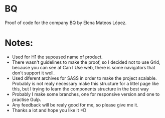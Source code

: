 # BQ

Proof of code for the company BQ by Elena Mateos López.
# Notes:
- Used for H1 the supoused name of product.
- There wasn't guidelines to make the proof, so I decided not to use Grid, because you can see at Can I Use
web, there is some navigators that don't support it well.
- Used diferent archives for SASS in order to make the project scalable. Probably is not realy necessary make
this structure for a littel page like this, but I trying to learn the components structure in the best way
- Probably I make some branches, one for responsive version and one to practise Gulp.
- Any feedback will be realy good for me, so please give me it.
- Thanks a lot and hope you like it =D
